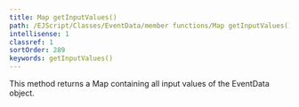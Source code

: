```yaml
---
title: Map getInputValues()
path: /EJScript/Classes/EventData/member functions/Map getInputValues()
intellisense: 1
classref: 1
sortOrder: 289
keywords: getInputValues()
---
```


This method returns a Map containing all input values of the EventData object.


